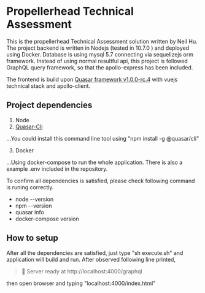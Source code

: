 # Propellerhead Technical Assessment

This is the propellerhead Technical Assessment solution written by Neil Hu. 
The project backend is written in Nodejs (tested in 10.7.0 ) and deployed using Docker. Database is using mysql 5.7 connecting via sequelizejs orm framework. Instead of using normal resultful api, this project is followed GraphQL query framework, so that the apollo-express has been included.

The frontend is build upon [Quasar framework v1.0.0-rc.4](https://quasar.dev/) with vuejs technical stack and apollo-client.

## Project dependencies 
1. Node 
2. [Quasar-Cli](https://quasar.dev/quasar-cli/installation)

...You could install this command line tool using "npm install -g @quasar/cli"

3. Docker

...Using docker-compose to run the whole application. There is also a example .env included in the repository.

To confirm all dependencies is satisfied, please check following command is runing correctly.

+ node --version
+ npm --version
+ quasar info
+ docker-compose version

## How to setup
After all the dependencies are satisfied,  just type "sh execute.sh" and application will build and run. After observed following line printed,
> 🚀 Server ready at http://localhost:4000/graphql

then open browser and typing "localhost:4000/index.html"
